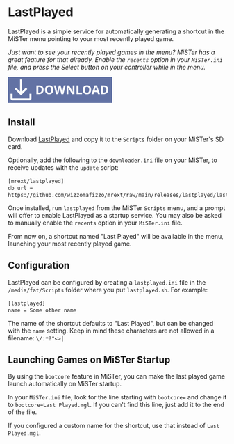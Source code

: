 # LastPlayed

LastPlayed is a simple service for automatically generating a shortcut in the MiSTer menu pointing to your most recently played game.

*Just want to see your recently played games in the menu? MiSTer has a great feature for that already. Enable the `recents` option in your `MiSTer.ini` file, and press the Select button on your controller while in the menu.*

[![Download LastPlayed](images/download.svg "Download LastPlayed")](https://github.com/wizzomafizzo/mrext/raw/main/releases/lastplayed/lastplayed.sh)

## Install

Download [LastPlayed](https://github.com/wizzomafizzo/mrext/raw/main/releases/lastplayed/lastplayed.sh) and copy it to the `Scripts` folder on your MiSTer's SD card.

Optionally, add the following to the `downloader.ini` file on your MiSTer, to receive updates with the `update` script:
```
[mrext/lastplayed]
db_url = https://github.com/wizzomafizzo/mrext/raw/main/releases/lastplayed/lastplayed.json
```

Once installed, run `lastplayed` from the MiSTer `Scripts` menu, and a prompt will offer to enable LastPlayed as a startup service. You may also be asked to manually enable the `recents` option in your `MiSTer.ini` file.

From now on, a shortcut named "Last Played" will be available in the menu, launching your most recently played game.

## Configuration

LastPlayed can be configured by creating a `lastplayed.ini` file in the `/media/fat/Scripts` folder where you put `lastplayed.sh`. For example:


```
[lastplayed]
name = Some other name
```

The name of the shortcut defaults to "Last Played", but can be changed with the `name` setting. Keep in mind these characters are not allowed in a filename: `\/:*?"<>|`

## Launching Games on MiSTer Startup

By using the `bootcore` feature in MiSTer, you can make the last played game launch automatically on MiSTer startup.

In your `MiSTer.ini` file, look for the line starting with `bootcore=` and change it to `bootcore=Last Played.mgl`. If you can't find this line, just add it to the end of the file.

If you configured a custom name for the shortcut, use that instead of `Last Played.mgl`.
